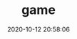 ---
layout: game
title: game
date: 2020-10-12 20:58:06
keywords: 
description: 
comments: false
game:
    - title: 动物棋
      img: https://cdn.jsdelivr.net/gh/yuu2b/cdn/img/game/animal.jpg
      link: pages/animal/index.html 
    - title: 堆箱子
      img: https://cdn.jsdelivr.net/gh/yuu2b/cdn/img/game/heap.jpg
      link: pages/heap/index.html
    - title: 俄罗斯方块
      img: https://cdn.jsdelivr.net/gh/yuu2b/cdn/img/game/tetris.jpg
      link: pages/tetris/index.html 
    - title: 放烟花
      img: https://cdn.jsdelivr.net/gh/yuu2b/cdn/img/game/fireworks.jpg
      link: pages/fireworks/index.html
    - title: 放木头
      img: https://cdn.jsdelivr.net/gh/yuu2b/cdn/img/game/wood.jpg
      link: pages/wood/index.html
    - title: flappy-bird
      img: https://cdn.jsdelivr.net/gh/yuu2b/cdn/img/game/flappy-bird.jpg
      link: pages/flappy-bird/index.html
    - title: 过马路
      img: https://cdn.jsdelivr.net/gh/yuu2b/cdn/img/game/cross road.jpg
      link: pages/across-road/index.html
    - title: 火焰喷射
      img: https://cdn.jsdelivr.net/gh/yuu2b/cdn/img/game/fire.jpg
      link: pages/fire/index.html
    - title: 接火球
      img: https://cdn.jsdelivr.net/gh/yuu2b/cdn/img/game/breakout.jpg
      link: pages/breakout/index.html
    - title: 立方体波浪
      img: https://cdn.jsdelivr.net/gh/yuu2b/cdn/img/game/wave.jpg
      link: pages/wave/index.html
    - title: 魔方
      img: https://cdn.jsdelivr.net/gh/yuu2b/cdn/img/game/cube.jpg
      link: pages/cube/index.html            
    - title: 切水果
      img: https://cdn.jsdelivr.net/gh/yuu2b/cdn/img/game/fruit.jpg
      link: pages/fruit/index.html 
    - title: 是男人就闯关
      img: https://cdn.jsdelivr.net/gh/yuu2b/cdn/img/game/mario.jpg
      link: pages/mario/index.html      
    - title: 水中的球
      img: https://cdn.jsdelivr.net/gh/yuu2b/cdn/img/game/water.jpg
      link: pages/water/index.html      
    - title: 撕网
      img: https://cdn.jsdelivr.net/gh/yuu2b/cdn/img/game/tear.jpg
      link: pages/tear/index.html
    - title: 坦克大战
      img: https://cdn.jsdelivr.net/gh/yuu2b/cdn/img/game/tank.jpg
      link: pages/tank/index.html
    - title: 推箱子
      img: https://cdn.jsdelivr.net/gh/yuu2b/cdn/img/game/pushbox.jpg
      link: pages/pushbox/index.html       
    - title: 五彩连珠
      img: https://cdn.jsdelivr.net/gh/yuu2b/cdn/img/game/color.jpg
      link: pages/color/index.html      
    - title: 五子棋
      img: https://cdn.jsdelivr.net/gh/yuu2b/cdn/img/game/gomoku.jpg
      link: pages/gomoku/index.html      
    - title: 下雨
      img: https://cdn.jsdelivr.net/gh/yuu2b/cdn/img/game/rain.jpg
      link: pages/rain/index.html 
    - title: 找不同
      img: https://cdn.jsdelivr.net/gh/yuu2b/cdn/img/game/differ.jpg
      link: pages/differ/index.html
    - title: 中国象棋
      img: https://cdn.jsdelivr.net/gh/yuu2b/cdn/img/game/chess.jpg
      link: pages/chess/index.html      
---